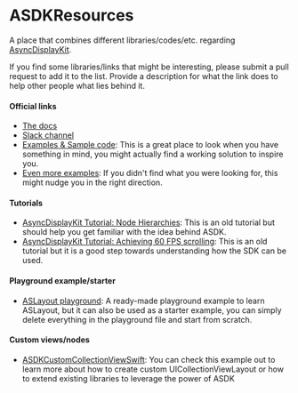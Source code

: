 # ASDKResources
A place that combines different libraries/codes/etc. regarding [AsyncDisplayKit](https://github.com/facebook/AsyncDisplayKit).

If you find some libraries/links that might be interesting, please submit a pull request to add it to the list. Provide a description for what the link does to help other people what lies behind it.

#### Official links
* [The docs](http://asyncdisplaykit.org/docs/getting-started.html)
* [Slack channel](https://github.com/facebook/AsyncDisplayKit/issues/1582)
* [Examples & Sample code](https://github.com/facebook/AsyncDisplayKit/tree/master/examples): This is a great place to look when you have something in mind, you might actually find a working solution to inspire you.
* [Even more examples](https://github.com/facebook/AsyncDisplayKit/tree/master/examples_extra): If you didn't find what you were looking for, this might nudge you in the right direction.

#### Tutorials
* [AsyncDisplayKit Tutorial: Node Hierarchies](https://www.raywenderlich.com/107310/asyncdisplaykit-tutorial-node-hierarchies): This is an old tutorial but should help you get familiar with the idea behind ASDK.
* [AsyncDisplayKit Tutorial: Achieving 60 FPS scrolling](https://www.raywenderlich.com/86365/asyncdisplaykit-tutorial-achieving-60-fps-scrolling): This is an old tutorial but it is a good step towards understanding how the SDK can be used.

#### Playground example/starter
* [ASLayout playground](https://github.com/the-grid/ASLayout-AsyncDisplayKitPlayground): A ready-made playground example to learn ASLayout, but it can also be used as a starter example, you can simply delete everything in the playground file and start from scratch. 

#### Custom views/nodes
* [ASDKCustomCollectionViewSwift](https://github.com/maicki/ASDKCustomCollectionViewSwift): You can check this example out to learn more about how to create custom UICollectionViewLayout or how to extend existing libraries to leverage the power of ASDK

